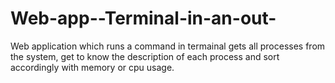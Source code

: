 Web-app--Terminal-in-an-out-
============================

Web application which runs a command in termainal gets all processes from the system, get to know the description of each process and sort accordingly with memory or cpu usage.